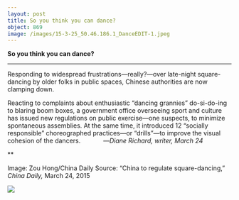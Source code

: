 ```yaml
---
layout: post
title: So you think you can dance?
object: 869
image: /images/15-3-25_50.46.186.1_DanceEDIT-1.jpeg
---
```

**So you think you can dance?**

****

Responding to widespread frustrations—really?—over late-night square-dancing by older folks in public spaces, Chinese authorities are now clamping down. 

Reacting to complaints about enthusiastic “dancing grannies”
 do-si-do-ing
 to blaring boom boxes, a government office overseeing sport and culture has issued new regulations on public exercise—one suspects, to minimize spontaneous assemblies. At the same time, it introduced 12 “socially responsible” choreographed practices—or “drills”—to improve the visual cohesion of the dancers.             —*Diane Richard, writer, March 24*

**

Image: Zou Hong/China Daily
 Source: “China to regulate square-dancing,” *China Daily,* March 24, 2015

![]({{siteurl.base}}/images/15-3-25_50.46.186.1_DanceEDIT-1.jpeg)
